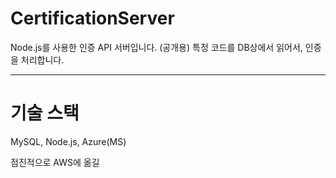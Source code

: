 # CertificationServer

Node.js를 사용한 인증 API 서버입니다. (공개용)
특정 코드를 DB상에서 읽어서, 인증을 처리합니다.

----
# 기술 스택
MySQL, Node.js, Azure(MS)

점진적으로 AWS에 옮길 
